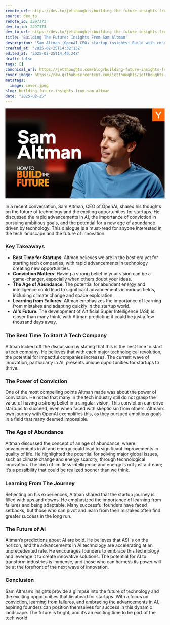 ```yaml
---
remote_url: https://dev.to/jetthoughts/building-the-future-insights-from-sam-altman-42a9
source: dev_to
remote_id: 2297373
dev_to_id: 2297373
dev_to_url: https://dev.to/jetthoughts/building-the-future-insights-from-sam-altman-42a9
title: 'Building The Future: Insights From Sam Altman'
description: "Sam Altman (OpenAI CEO) startup insights: Build with conviction, embrace AI abundance era. Learn from failures, leverage ASI potential. Best time to start ✓"
created_at: '2025-02-25T14:32:13Z'
edited_at: '2025-02-25T14:40:24Z'
draft: false
tags: []
canonical_url: https://jetthoughts.com/blog/building-future-insights-from-sam-altman/
cover_image: https://raw.githubusercontent.com/jetthoughts/jetthoughts.github.io/master/content/blog/building-future-insights-from-sam-altman/cover.jpeg
metatags:
  image: cover.jpeg
slug: building-future-insights-from-sam-altman
date: "2025-02-25"
---
```

[![Building The Future: Insights From Sam Altman](file_0.jpg)](https://www.youtube.com/watch?v=xXCBz_8hM9w)

In a recent conversation, Sam Altman, CEO of OpenAI, shared his thoughts on the future of technology and the exciting opportunities for startups. He discussed the rapid advancements in AI, the importance of conviction in pursuing ambitious goals, and the potential for a new age of abundance driven by technology. This dialogue is a must-read for anyone interested in the tech landscape and the future of innovation.

### Key Takeaways

*   **Best Time for Startups**: Altman believes we are in the best era yet for starting tech companies, with rapid advancements in technology creating new opportunities.
*   **Conviction Matters**: Having a strong belief in your vision can be a game-changer, especially when others doubt your ideas.
*   **The Age of Abundance**: The potential for abundant energy and intelligence could lead to significant advancements in various fields, including climate change and space exploration.
*   **Learning from Failures**: Altman emphasizes the importance of learning from mistakes and adapting quickly in the startup world.
*   **AI's Future**: The development of Artificial Super Intelligence (ASI) is closer than many think, with Altman predicting it could be just a few thousand days away.

### The Best Time To Start A Tech Company

Altman kicked off the discussion by stating that this is the best time to start a tech company. He believes that with each major technological revolution, the potential for impactful companies increases. The current wave of innovation, particularly in AI, presents unique opportunities for startups to thrive.

### The Power of Conviction

One of the most compelling points Altman made was about the power of conviction. He noted that many in the tech industry still do not grasp the value of having a strong belief in a singular vision. This conviction can drive startups to succeed, even when faced with skepticism from others. Altman’s own journey with OpenAI exemplifies this, as they pursued ambitious goals in a field that many deemed impossible.

### The Age of Abundance

Altman discussed the concept of an age of abundance, where advancements in AI and energy could lead to significant improvements in quality of life. He highlighted the potential for solving major global issues, such as climate change and energy scarcity, through technological innovation. The idea of limitless intelligence and energy is not just a dream; it’s a possibility that could be realized sooner than we think.

### Learning From The Journey

Reflecting on his experiences, Altman shared that the startup journey is filled with ups and downs. He emphasized the importance of learning from failures and being adaptable. Many successful founders have faced setbacks, but those who can pivot and learn from their mistakes often find greater success in the long run.

### The Future of AI

Altman’s predictions about AI are bold. He believes that ASI is on the horizon, and the advancements in AI technology are accelerating at an unprecedented rate. He encourages founders to embrace this technology and leverage it to create innovative solutions. The potential for AI to transform industries is immense, and those who can harness its power will be at the forefront of the next wave of innovation.

### Conclusion

Sam Altman’s insights provide a glimpse into the future of technology and the exciting opportunities that lie ahead for startups. With a focus on conviction, learning from failures, and embracing the advancements in AI, aspiring founders can position themselves for success in this dynamic landscape. The future is bright, and it’s an exciting time to be part of the tech world.
